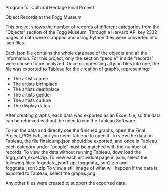 Program for Cultural Heritage Final Project

Object Records at the Fogg Museum

This project shows the number of records of different categories from the “Objects” section of the Fogg Museum. Through a Harvard API key 2332 pages of data were scrapped and using Python they were converted into json files.

Each json file contains the whole database of the objects and all the information. For this project, only the section “people”, inside “records” were chosen to be analyzed. Once compressing all json files into one, the file was exported to Tableau for the creation of graphs, representing:

-	The artists name
-	The artists birthplace
-	The artists deathplace
-	The artists gender
-	The artists culture
-	The display dates

After creating graphs, each data was exported as an Excel file, so the data can be retrieved without the need to run the Tableau Software.

To run the data and directly see the finished graphs, open the Final Project_PCH.twb, but you need Tableau to open it.
To view the data on Tableau, the file finaldump.json should be exported, and once in Tableau each category under “people” must be matched with the number of records.
To view the data without running Tableau, download the fogg_data_excel.zip.
To view each individual page in json, select the following files: foggdata_json1.zip, foggdata_json2.zip and foggdata_json3.zip
To view a still image of what will happen if the data is exported to Tableau, select the graphs.png

Any other files were created to support the exported data.
